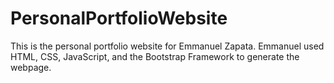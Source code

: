 # PersonalPortfolioWebsite
This is the personal portfolio website for Emmanuel Zapata. Emmanuel used HTML, CSS, JavaScript, and the Bootstrap Framework to generate the webpage.
